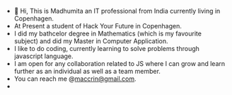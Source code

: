 - 👋 Hi, This is  Madhumita an IT professional from India currently living in Copenhagen.
- At Present a student of Hack Your Future in Copenhagen.
- I did my bathcelor degree in  Mathematics  (which is my favourite subject) and did my Master in Computer Application.
- I like to do coding, currently learning to solve problems through javascript language.
-  I am open for any collaboration related to JS where I can grow and learn further as an individual as well as a team member.
-  You can reach me @maccrin@gmail.com.
-

